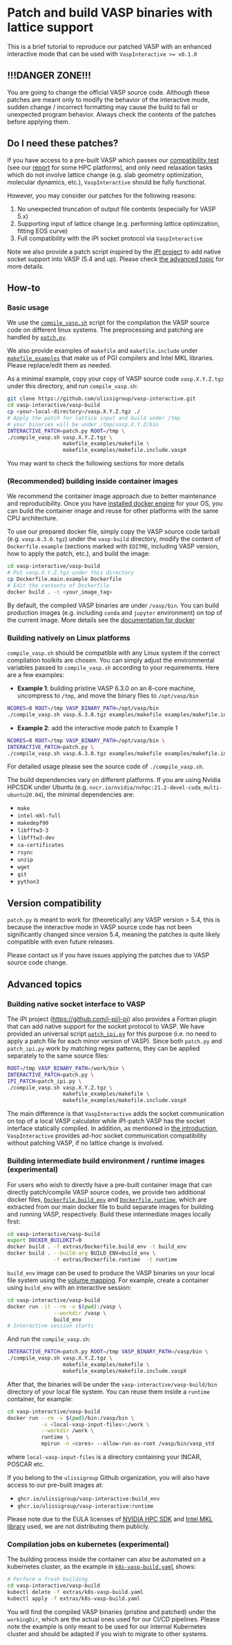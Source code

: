 # Patch and build VASP binaries with lattice support

This is a brief tutorial to reproduce our patched VASP with an enhanced interactive mode 
that can be used with `VaspInteractive >= v0.1.0`


## **!!!DANGER ZONE!!!**

You are going to change the official VASP source code. Although 
these patches are meant only to modify the behavior of the interactive mode, sudden change / incorrect 
formatting may cause the build to fail or unexpected program behavior. 
Always check the contents of the patches before applying them.


## Do I need these patches?

If you have access to a pre-built VASP which passes our 
[compatibility test](../examples/ex00_vasp_test.py) (see our [report](https://github.com/ulissigroup/vasp-interactive#compatibility-test-fails) for some HPC platforms),
and only need relaxation tasks which do not involve lattice change (e.g. slab geometry optimization, molecular dynamics, etc.), 
`VaspInteractive` should be fully functional.

However, you may consider our patches for the following reasons:

1. No unexpected truncation of output file contents (especially for VASP 5.x)
2. Supporting input of lattice change (e.g. performing lattice optimization, fitting EOS curve)
3. Full compatibility with the iPI socket protocol via `VaspInteractive`

Note we also provide a patch script inspired by the [iPI project](https://github.com/i-pi/i-pi/tree/master/examples/VASP) to add native socket support 
into VASP (5.4 and up). Please check [the advanced topic](#building-native-socket-interface-to-vasp) for more details.




## How-to

### Basic usage
We use the [`compile_vasp.sh`](./compile_vasp.sh) script for the compilation the VASP source code on different linux systems. 
The preprocessing and patching are handled by [`patch.py`](./patch.py). 

We also provide examples of  `makefile` and `makefile.include` under [`makefile_examples`](./makefile_examples/) 
that make us of PGI compilers and Intel MKL libraries. 
Please replace/edit them as needed. 

As a minimal example, copy your copy of VASP source code `vasp.X.Y.Z.tgz` under 
this directory, and run `compile_vasp.sh`:

```bash
git clone https://github.com/ulissigroup/vasp-interactive.git
cd vasp-interactive/vasp-build
cp <your-local-directory>/vasp.X.Y.Z.tgz ./
# Apply the patch for lattice input and build under /tmp
# your binaries will be under /tmp/vasp.X.Y.Z/bin
INTERACTIVE_PATCH=patch.py ROOT=/tmp \
./compile_vasp.sh vasp.X.Y.Z.tgz \
                  makefile_examples/makefile \
                  makefile_examples/makefile.include.vaspX
```

You may want to check the following sections for more details

### (Recommended) building inside container images

We recommend the container image approach due to better maintenance and reproducibility.
Once you have [installed docker engine](https://docs.docker.com/engine/install/) for your OS, 
you can build the container image and reuse for other platforms with the same CPU architecture.

To use our prepared docker file, simply copy the VASP source code tarball (e.g. `vasp.6.3.0.tgz`)
under the `vasp-build` directory, modify the content of `Dockerfile.example` 
(sections marked with `EDITME`, including VASP version, how to apply the patch, etc.),
 and build the image:

```bash
cd vasp-interactive/vasp-build
# Put vasp.X.Y.Z.tgz under this directory
cp Dockerfile.main.example Dockerfile
# Edit the contents of Dockerfile
docker build . -t <your_image_tag>
```

By default, the compiled VASP binaries are under `/vasp/bin`. You can build production images 
(e.g. including `conda` and `jupyter` environment) on top of the current image. More details see 
the [documentation for docker](https://docs.docker.com/build/)


### Building natively on Linux platforms

`compile_vasp.sh` should be compatible with any Linux system if the correct 
compilation toolkits are chosen.
You can simply adjust the environmental variables passed to `compile_vasp.sh` according to your requirements. Here are a few examples:

- **Example 1**: building pristine VASP 6.3.0 on an 8-core machine, uncompress to `/tmp`, and move the binary files to `/opt/vasp/bin`

```bash
NCORES=8 ROOT=/tmp VASP_BINARY_PATH=/opt/vasp/bin
./compile_vasp.sh vasp.6.3.0.tgz examples/makefile examples/makefile.include.vasp6
```

- **Example 2**: add the interactive mode patch to Example 1

```bash
NCORES=8 ROOT=/tmp VASP_BINARY_PATH=/opt/vasp/bin \
INTERACTIVE_PATCH=patch.py \
./compile_vasp.sh vasp.6.3.0.tgz examples/makefile examples/makefile.include.vasp6
```
For detailed usage please see the source code of `./compile_vasp.sh`. 

The build dependencies vary on different platforms. If you are using Nvidia HPCSDK 
under Ubuntu (e.g. `nvcr.io/nvidia/nvhpc:21.2-devel-cuda_multi-ubuntu20.04`), 
the minimal dependencies are:
- `make`
- `intel-mkl-full`
- `makedepf90`
- `libfftw3-3`
- `libfftw3-dev`
- `ca-certificates`
- `rsync`
- `unzip`
- `wget`
- `git`
- `python3`




## Version compatibility

`patch.py` is meant to work for (theoretically) any VASP version > 5.4, 
this is because the interactive mode in VASP source code has not been significantly changed since version 5.4, meaning the patches is quite likely compatible with even future releases.

Please contact us if you have issues applying the patches due to VASP source code change.

## Advanced topics
### Building native socket interface to VASP

The iPI project (https://github.com/i-pi/i-pi) also provides a Fortran plugin that 
can add native support for the socket protocol to VASP. 
We have provided an universal script [`patch_ipi.py`](./patch_ipi.py) for this purpose
(i.e. no need to apply a patch file for each minor version of VASP). 
Since both `patch.py` and `patch_ipi.py` work by matching regex patterns, they can be applied separately to the same source files:
```bash
ROOT=/tmp VASP_BINARY_PATH=/work/bin \
INTERACTIVE_PATCH=patch.py \
IPI_PATCH=patch_ipi.py \
./compile_vasp.sh vasp.X.Y.Z.tgz \
                  makefile_examples/makefile \
                  makefile_examples/makefile.include.vaspX
```

The main difference is that
`VaspInteractive` adds the socket communication on top of a local VASP calculator while 
iPI-patch VASP has the socket interface statically compiled. 
In addition, as mentioned in [the introduction](#do-i-need-these-patches),
 `VaspInteractive` provides ad-hoc socket communication compatibility without patching VASP, 
if no lattice change is involved.

### Building intermediate build environment / runtime images (experimental)

For users who wish to directly have a pre-built container image that can directly patch/compile VASP
source codes, we provide two additional docker files, [`Dockerfile.build_env`](./extras/Dockerfile.build_env) 
and [`Dockerfile.runtime`](./extras/Dockerfile.runtime), which are extracted from our main docker file 
to build separate images for building and running VASP, respectively. Build these intermediate images locally first:

```bash
cd vasp-interactive/vasp-build
export DOCKER_BUILDKIT=0
docker build . -f extras/Dockerfile.build_env -t build_env
docker build . --build-arg BUILD_ENV=build_env \
               -f extras/Dockerfile.runtime  -t runtime
```

`build_env` image can be used to produce the VASP binaries on your local file system using the 
[volume mapping](https://docs.docker.com/storage/volumes/). For example, create a container using `build_env`
with an interactive session:

```bash
cd vasp-interactive/vasp-build
docker run -it --rm -v $(pwd):/vasp \
               --workdir /vasp \
               build_env
# Interactive session starts
```
And run the `compile_vasp.sh`:
```bash
INTERACTIVE_PATCH=patch.py ROOT=/tmp VASP_BINARY_PATH=/vasp/bin \
./compile_vasp.sh vasp.X.Y.Z.tgz \
                  makefile_examples/makefile \
                  makefile_examples/makefile.include.vaspX
```
After that, the binaries will be under the `vasp-interactive/vasp-build/bin` directory
of your local file system. 
You can reuse them inside a `runtime` container, for example:
```bash
cd vasp-interactive/vasp-build
docker run --rm -v $(pwd)/bin:/vasp/bin \
           -v <local-vasp-input-files>:/work \
           --workdir /work \
           runtime \
           mpirun -n <cores> --allow-run-as-root /vasp/bin/vasp_std
```
where `local-vasp-input-files` is a directory containing your INCAR, POSCAR etc.

If you belong to the `ulissigroup` Github organization, you will also have access to our pre-built images at:
- `ghcr.io/ulissigroup/vasp-interactive:build_env`
- `ghcr.io/ulissigroup/vasp-interactive:runtime`


Please note due to the EULA licenses of [NVIDIA HPC SDK](https://docs.nvidia.com/hpc-sdk/eula/index.html) 
and [Intel MKL library](https://www.intel.com/content/www/us/en/developer/articles/tool/onemkl-license-faq.html) used,
we are not distributing them publicly. 

 
### Compilation jobs on kubernetes (experimental)

The building process inside the container can also be automated on a kubernetes cluster, as the example
in [`k8s-vasp-build.yaml`](./extras/k8s-vasp-build.yaml) shows:
```bash
# Perform a fresh building
cd vasp-interactive/vasp-build
kubectl delete -f extras/k8s-vasp-build.yaml
kubectl apply -f extras/k8s-vasp-build.yaml
```
You will find the compiled VASP binaries (pristine and patched) under the `workingDir`, which are
the actual ones used for our CI/CD pipelines. Please note the example is only meant to be used for
our internal Kubernetes cluster and should be adapted if you wish to migrate to other systems.







